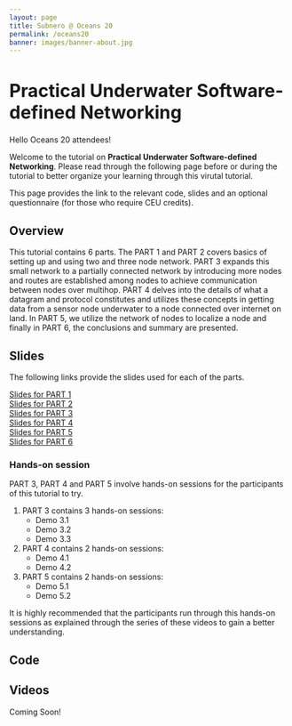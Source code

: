 ```yaml
---
layout: page
title: Subnero @ Oceans 20
permalink: /oceans20
banner: images/banner-about.jpg
---
```


<h1 style="font-size: 32px;">Practical Underwater Software-defined Networking</h1>

Hello Oceans 20 attendees!

Welcome to the tutorial on **Practical Underwater Software-defined Networking**. Please read through the following page before or during the tutorial to better organize your learning through this virutal tutorial.

This page provides the link to the relevant code, slides and an optional questionnaire (for those who require CEU credits).

## Overview

This tutorial contains 6 parts. The PART 1 and PART 2 covers basics of setting up and using two and three node network. PART 3 expands this small network to a partially connected network by introducing more nodes and routes are established among nodes to achieve communication between nodes over multihop. PART 4 delves into the details of what a datagram and protocol constitutes and utilizes these concepts in getting data from a sensor node underwater to a node connected over internet on land. In PART 5, we utilize the network of nodes to localize a node and finally in PART 6, the conclusions and summary are presented.

## Slides

The following links provide the slides used for each of the parts.

[Slides for PART 1](tutorial-part-1.pdf)\
[Slides for PART 2](tutorial-part-2.pdf)\
[Slides for PART 3](tutorial-part-3.pdf)\
[Slides for PART 4](tutorial-part-4.pdf)\
[Slides for PART 5](tutorial-part-5.pdf)\
[Slides for PART 6](tutorial-part-6.pdf)

### Hands-on session

PART 3, PART 4 and PART 5 involve hands-on sessions for the participants of this tutorial to try.

1. PART 3 contains 3 hands-on sessions:
	- Demo 3.1
	- Demo 3.2
	- Demo 3.3
2. PART 4 contains 2 hands-on sessions:
	- Demo 4.1
	- Demo 4.2
3. PART 5 contains 2 hands-on sessions:
	- Demo 5.1
	- Demo 5.2

It is highly recommended that the participants run through this hands-on sessions as explained through the series of these videos to gain a better understanding.

## Code

## Videos

Coming Soon!
